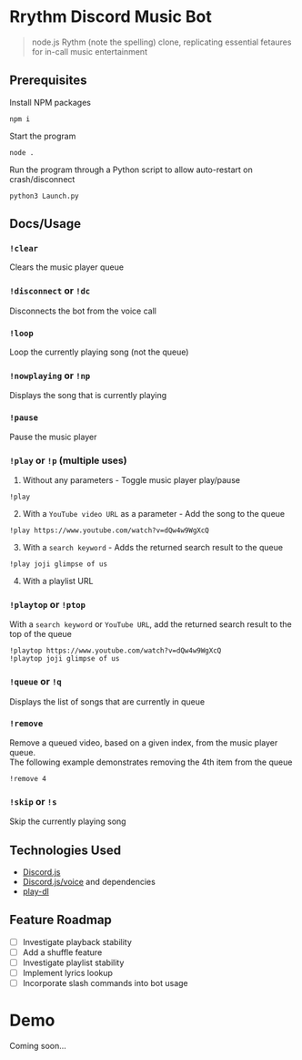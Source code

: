 # Rrythm Discord Music Bot
> node.js Rythm (note the spelling) clone, replicating essential fetaures for in-call music entertainment

## Prerequisites
Install NPM packages
```
npm i
```
Start the program
```
node .
```
Run the program through a Python script to allow auto-restart on crash/disconnect
```
python3 Launch.py
```

## Docs/Usage
### `!clear`
Clears the music player queue

### `!disconnect` or `!dc`
Disconnects the bot from the voice call

### `!loop`
Loop the currently playing song (not the queue)

### `!nowplaying` or `!np`
Displays the song that is currently playing

### `!pause`
Pause the music player

### `!play` or `!p` (multiple uses)
1. Without any parameters - Toggle music player play/pause
```
!play
```

2. With a `YouTube video URL` as a parameter - Add the song to the queue
```
!play https://www.youtube.com/watch?v=dQw4w9WgXcQ
```

3. With a `search keyword` - Adds the returned search result to the queue
```
!play joji glimpse of us
```

4. With a playlist URL

### `!playtop` or `!ptop`
With a `search keyword` or `YouTube URL`, add the returned search result to the top of the queue
```
!playtop https://www.youtube.com/watch?v=dQw4w9WgXcQ
!playtop joji glimpse of us
```

### `!queue` or `!q`   
Displays the list of songs that are currently in queue

### `!remove`
Remove a queued video, based on a given index, from the music player queue. 
<br>
The following example demonstrates removing the 4th item from the queue
```
!remove 4
```

### `!skip` or `!s`
Skip the currently playing song

## Technologies Used
* [Discord.js](https://discord.js.org/)
* [Discord.js/voice](https://discordjs.guide/voice/) and dependencies
* [play-dl](https://www.npmjs.com/package/play-dl)

## Feature Roadmap
- [ ] Investigate playback stability
- [ ] Add a shuffle feature
- [ ] Investigate playlist stability
- [ ] Implement lyrics lookup
- [ ] Incorporate slash commands into bot usage

# Demo
Coming soon...